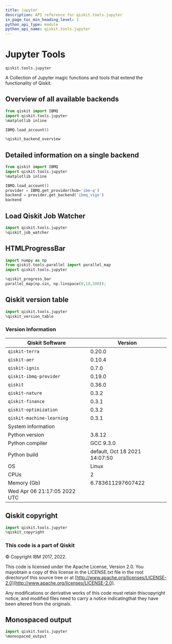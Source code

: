 ```yaml
---
title: jupyter
description: API reference for qiskit.tools.jupyter
in_page_toc_min_heading_level: 1
python_api_type: module
python_api_name: qiskit.tools.jupyter
---
```


<span id="module-qiskit.tools.jupyter" />

<span id="qiskit-tools-jupyter" />

# Jupyter Tools

<span id="module-qiskit.tools.jupyter" />

`qiskit.tools.jupyter`

A Collection of Jupyter magic functions and tools that extend the functionality of Qiskit.

## Overview of all available backends

```python
from qiskit import IBMQ
import qiskit.tools.jupyter
%matplotlib inline

IBMQ.load_account()

%qiskit_backend_overview
```

## Detailed information on a single backend

```python
from qiskit import IBMQ
import qiskit.tools.jupyter
%matplotlib inline

IBMQ.load_account()
provider = IBMQ.get_provider(hub='ibm-q')
backend = provider.get_backend('ibmq_vigo')
backend
```

## Load Qiskit Job Watcher

```python
import qiskit.tools.jupyter
%qiskit_job_watcher
```

## HTMLProgressBar

```python
import numpy as np
from qiskit.tools.parallel import parallel_map
import qiskit.tools.jupyter

%qiskit_progress_bar
parallel_map(np.sin, np.linspace(0,10,100));
```

## Qiskit version table

```python
import qiskit.tools.jupyter
%qiskit_version_table
```

### Version Information

| Qiskit Software              | Version                       |
| ---------------------------- | ----------------------------- |
| `qiskit-terra`               | 0.20.0                        |
| `qiskit-aer`                 | 0.10.4                        |
| `qiskit-ignis`               | 0.7.0                         |
| `qiskit-ibmq-provider`       | 0.19.0                        |
| `qiskit`                     | 0.36.0                        |
| `qiskit-nature`              | 0.3.2                         |
| `qiskit-finance`             | 0.3.1                         |
| `qiskit-optimization`        | 0.3.2                         |
| `qiskit-machine-learning`    | 0.3.1                         |
| System information           |                               |
| Python version               | 3.8.12                        |
| Python compiler              | GCC 9.3.0                     |
| Python build                 | default, Oct 18 2021 14:07:50 |
| OS                           | Linux                         |
| CPUs                         | 2                             |
| Memory (Gb)                  | 6.783611297607422             |
| Wed Apr 06 21:17:05 2022 UTC |                               |

## Qiskit copyright

```python
import qiskit.tools.jupyter
%qiskit_copyright
```

### This code is a part of Qiskit

© Copyright IBM 2017, 2022.

This code is licensed under the Apache License, Version 2.0. You mayobtain a copy of this license in the LICENSE.txt file in the root directoryof this source tree or at [http://www.apache.org/licenses/LICENSE-2.0](http://www.apache.org/licenses/LICENSE-2.0).

Any modifications or derivative works of this code must retain thiscopyright notice, and modified files need to carry a notice indicatingthat they have been altered from the originals.

## Monospaced output

```python
import qiskit.tools.jupyter
%monospaced_output
```

